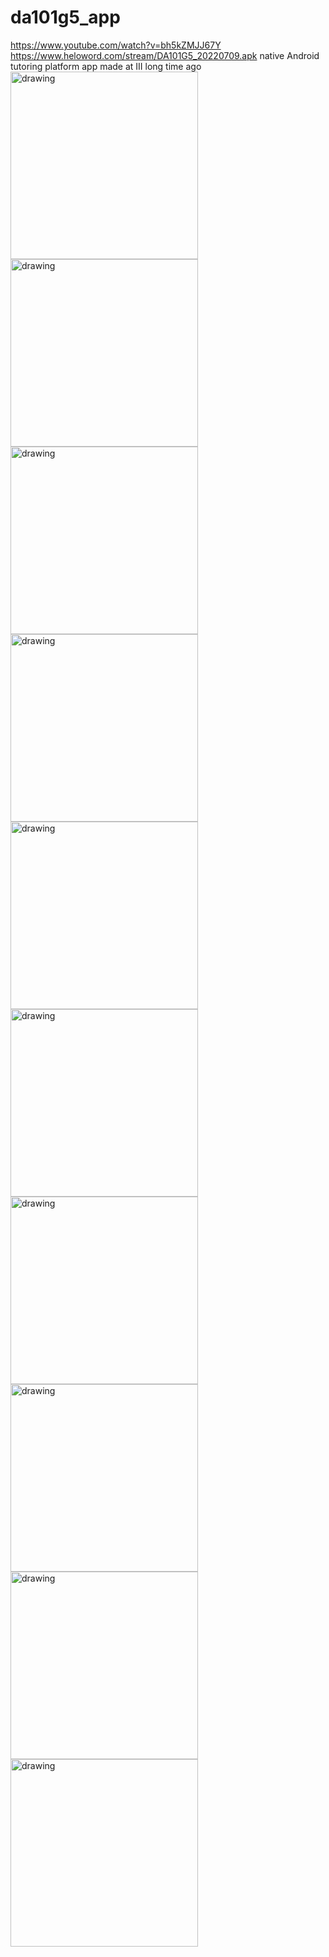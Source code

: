 # da101g5_app
https://www.youtube.com/watch?v=bh5kZMJJ67Y
https://www.heloword.com/stream/DA101G5_20220709.apk
native Android tutoring platform app made at III long time ago<br>
<img src="DA101G5APP_190723/8.jpg" alt="drawing" width="300"/>
<img src="DA101G5APP_190723/7.jpg" alt="drawing" width="300"/>
<img src="DA101G5APP_190723/5.jpg" alt="drawing" width="300"/>
<img src="DA101G5APP_190723/6.jpg" alt="drawing" width="300"/>
<img src="DA101G5APP_190723/3.jpg" alt="drawing" width="300"/>
<img src="DA101G5APP_190723/4.jpg" alt="drawing" width="300"/>
<img src="DA101G5APP_190723/2.jpg" alt="drawing" width="300"/>
<img src="DA101G5APP_190723/1.jpg" alt="drawing" width="300"/>
<img src="DA101G5APP_190723/9.png" alt="drawing" width="300"/>
<img src="DA101G5APP_190723/10.png" alt="drawing" width="300"/>
